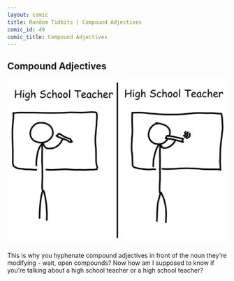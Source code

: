 ```yaml
---
layout: comic
title: Random Tidbits | Compound Adjectives
comic_id: 49
comic_title: Compound Adjectives
---
```


## Compound Adjectives

<img id="img49" src="/assets/images/49.png">

This is why you hyphenate compound adjectives in front of the noun they're modifying - wait, open compounds? Now how am I supposed to know if you're talking about a high school teacher or a high school teacher?
